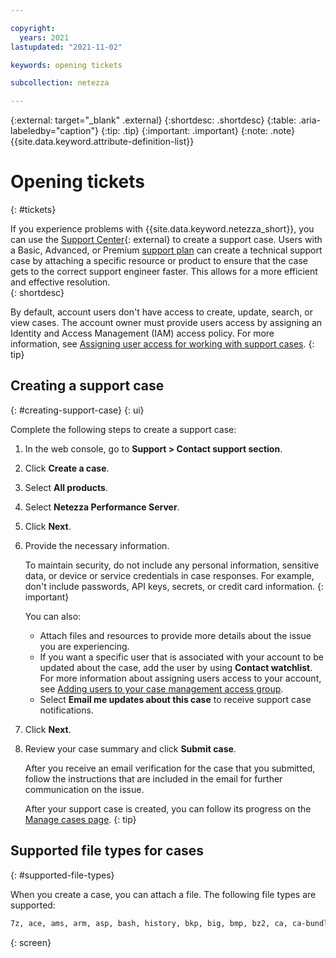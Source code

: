 ```yaml
---

copyright:
  years: 2021
lastupdated: "2021-11-02"

keywords: opening tickets

subcollection: netezza

---
```


{:external: target="_blank" .external}
{:shortdesc: .shortdesc}
{:table: .aria-labeledby="caption"}
{:tip: .tip}
{:important: .important}
{:note: .note}
{{site.data.keyword.attribute-definition-list}}

# Opening tickets
{: #tickets}

If you experience problems with {{site.data.keyword.netezza_short}}, you can use the [Support Center](/unifiedsupport/supportcenter){: external} to create a support case. Users with a Basic, Advanced, or Premium [support plan](/docs/get-support?topic=get-support-support-plans) can create a technical support case by attaching a specific resource or product to ensure that the case gets to the correct support engineer faster. This allows for a more efficient and effective resolution.  
{: shortdesc}

By default, account users don't have access to create, update, search, or view cases. The account owner must provide users access by assigning an Identity and Access Management (IAM) access policy. For more information, see [Assigning user access for working with support cases](/docs/get-support?topic=get-support-access#access).
{: tip}

## Creating a support case
{: #creating-support-case}
{: ui}

Complete the following steps to create a support case:

1. In the web console, go to **Support > Contact support section**.
1. Click **Create a case**.
1. Select **All products**.
1. Select **Netezza Performance Server**.
1. Click **Next**.
1. Provide the necessary information.

   To maintain security, do not include any personal information, sensitive data, or device or service credentials in case responses. For example, don't include passwords, API keys, secrets, or credit card information.
   {: important}

   You can also:

   - Attach files and resources to provide more details about the issue you are experiencing.
   - If you want a specific user that is associated with your account to be updated about the case, add the user by using **Contact watchlist**. For more information about assigning users access to your account, see [Adding users to your case management access group](/docs/get-support?topic=get-support-access#add-user-access-group).
   - Select **Email me updates about this case** to receive support case notifications.

1. Click **Next**.
1. Review your case summary and click **Submit case**.

   After you receive an email verification for the case that you submitted, follow the instructions that are included in the email for further communication on the issue.

   After your support case is created, you can follow its progress on the [Manage cases page](/unifiedsupport/cases).
   {: tip}

## Supported file types for cases
{: #supported-file-types}

When you create a case, you can attach a file. The following file types are supported:

```sh
7z, ace, ams, arm, asp, bash, history, bkp, big, bmp, bz2, ca, ca-bundle, ca-crt, cabundle, cap, cer, cert, cfg, cnf, crt, csr, csv, dat, dbs, debug, dib, dmesg, dmp, doc, docx, dotx, dump, email, eml, emz, env, eps, error, evt, evtx, fragment, gif, gz, gz_aa, gz_ab, gz_ac, har, hosts, htaccess, html, iaf, ics, id, img, info, jpb, jpe, jpeg, jpg, key, lic, log, logsm lon02, lst, lzh, mai, md5, mib, mjpg, msg, mso, odp, ods, odt, oft, openssh, out, ovf, ovpn, p7b, p7s, pages, pcap, pcf, pcx, pdb, pem, pfx, pic, pix, png, ppk, ppt, pptx, psd, psp, pspimage, pub_key, rar, raw, rdp, req, rpt, rtf, sjc03-raid-2, sjc03-raid-log-1, snag, sql, ssh, stats, sth, svg, sxc, tar, targz, tbz2, tcpdump, text, tgz, tgz-aa, tgz-ab, tgz-ac, tgz-ad, tgz-ae, tgz-af, tgz-ag, tgz-ah, tgz-ai, tgz-aj, tgz-ak, tgz-ak, tgz-al, tgz-al, tgz-am, tif, tiff, tip, trace, tsv, txt, ufo, vcf, vdx, vsdx, webarchive, wml, wps, wpz, wrf, wri, xcf, xlog, xlr, xls, xis, xism, xisx, xit, xml, xpm, xps, xslic, xz, yaml, zip, zipaa, zipx, zone
```
{: screen}
